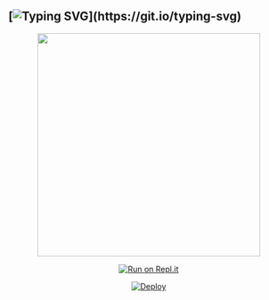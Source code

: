 
## [![Typing SVG](https://readme-typing-svg.herokuapp.com?font=Lemon+milk&color=F5000&lines=𝗪𝗘𝗟𝗖𝗢𝗠𝗘+𝗧𝗢+𝗖𝗔𝗥𝗡𝗘𝗚𝗜𝗘+𝗪𝗔+𝗕𝗢𝗧...;𝗖𝗥𝗘𝗔𝗧𝗘𝗗+𝗕𝗬+𝗖𝗬𝗕𝗘𝗥+𝗞𝗜𝗗...;𝗧𝗛𝗜𝗦+𝗜𝗦+𝗔𝗡+𝗠𝗗+𝗕𝗢𝗧...;𝗪𝗜𝗧𝗛+𝗠𝗢𝗥𝗘+𝗙𝗘𝗔𝗧𝗨𝗥𝗘𝗦...)](https://git.io/typing-svg)


<div align="center">
  <img border-radius: 15px src="https://te.legra.ph/file/b34afc945f192b594a44f.jpg/Alexaqueen.png" width="400" height="400"/>
  <p align="center">







[![Run on Repl.it](https://repl.it/badge/github/quiec/whatsAlfa)](https://replit.com/@Cyberm/CARNEGIE-MD-BOT-QR-CODE?v=1outputonly%3D1&lite=1#index)
  

[![Deploy](https://www.herokucdn.com/deploy/button.svg)](https://heroku.com/deploy?template=https://github.com/CYBERXKID/CARNEGIE-MD)


